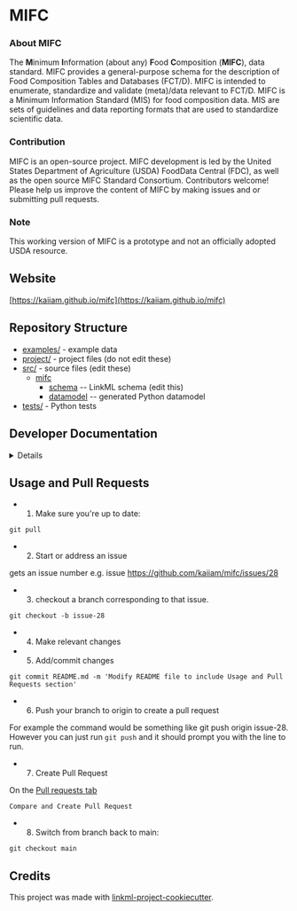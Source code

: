 # MIFC

### About MIFC

The **M**inimum **I**nformation (about any) **F**ood **C**omposition (**MIFC**), data standard. MIFC provides a general-purpose schema for the description of Food Composition Tables and Databases (FCT/D). MIFC is intended to enumerate, standardize and validate (meta)/data relevant to FCT/D. MIFC is a Minimum Information Standard (MIS) for food composition data. MIS are sets of guidelines and data reporting formats that are used to standardize scientific data. 

### Contribution

MIFC is an open-source project. MIFC development is led by the United States Department of Agriculture (USDA) FoodData Central (FDC), as well as the open source MIFC Standard Consortium. Contributors welcome! Please help us improve the content of MIFC by making issues and or submitting pull requests.

### Note

This working version of MIFC is a prototype and not an officially adopted USDA resource.


## Website

[https://kaiiam.github.io/mifc](https://kaiiam.github.io/mifc)

## Repository Structure

* [examples/](examples/) - example data
* [project/](project/) - project files (do not edit these)
* [src/](src/) - source files (edit these)
  * [mifc](src/mifc)
    * [schema](src/mifc/schema) -- LinkML schema
      (edit this)
    * [datamodel](src/mifc/datamodel) -- generated
      Python datamodel
* [tests/](tests/) - Python tests

## Developer Documentation

<details>
Use the `make` command to generate project artefacts:

* `make all-all`: make everything
* `make deploy`: deploys site
</details>



## Usage and Pull Requests


* 1) Make sure you're up to date:

`git pull`

* 2) Start or address an issue

gets an issue number e.g. issue https://github.com/kaiiam/mifc/issues/28

* 3) checkout a branch corresponding to that issue.

`git checkout -b issue-28`

* 4) Make relevant changes 

* 5) Add/commit changes

`git commit README.md -m 'Modify README file to include Usage and Pull Requests section'`

* 6) Push your branch to origin to create a pull request

For example the command would be something like git push origin issue-28. However you can just run `git push` and it should prompt you with the line to run.

* 7) Create Pull Request

On the [Pull requests tab](https://github.com/kaiiam/mifc/pulls)

`Compare and Create Pull Request`

* 8) Switch from branch back to main:

`git checkout main`



## Credits

This project was made with
[linkml-project-cookiecutter](https://github.com/linkml/linkml-project-cookiecutter).
